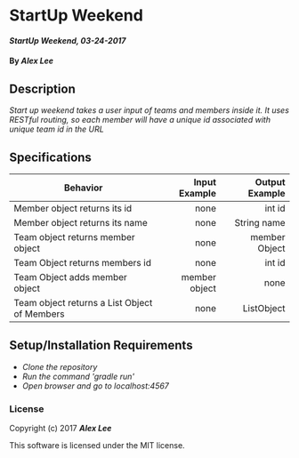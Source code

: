 # StartUp Weekend

#### _StartUp Weekend, 03-24-2017_

#### By _Alex Lee_

## Description
_Start up weekend takes a user input of teams and members inside it. It uses RESTful routing, so each member will have a unique id associated with unique team id in the URL_


## Specifications

| Behavior                   | Input Example     | Output Example    |
| -------------------------- | -----------------:| -----------------:|
|Member object returns its id| none | int id|
|Member object returns its name | none| String name|
|Team object returns member object | none | member Object|
|Team Object returns members id | none | int id|
|Team Object adds member object | member object | none|
|Team object returns a List Object of Members | none| List<Member>Object|



## Setup/Installation Requirements

* _Clone the repository_
* _Run the command 'gradle run'_
* _Open browser and go to localhost:4567_


### License

Copyright (c) 2017 **_Alex Lee_**

This software is licensed under the MIT license.
